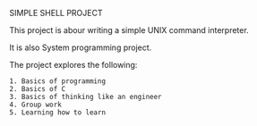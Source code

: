 SIMPLE SHELL PROJECT

This project is abour writing a simple UNIX command interpreter.

It is also System programming project.

The project explores the following:

	1. Basics of programming
	2. Basics of C
	3. Basics of thinking like an engineer
	4. Group work
	5. Learning how to learn

